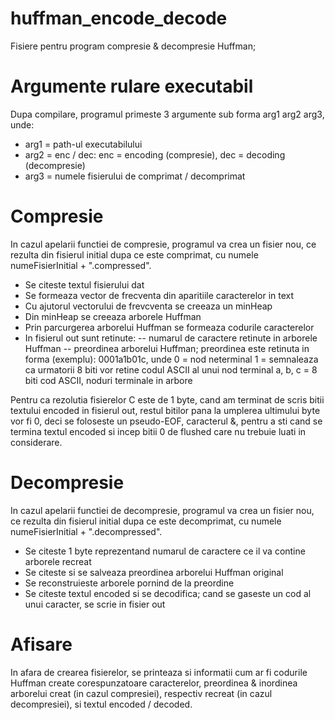 # huffman_encode_decode
Fisiere pentru program compresie & decompresie Huffman;

# Argumente rulare executabil
Dupa compilare, programul primeste 3 argumente sub forma arg1 arg2 arg3, unde:
  - arg1 = path-ul executabilului
  - arg2 = enc / dec:  enc = encoding (compresie), dec = decoding (decompresie)
  - arg3 = numele fisierului de comprimat / decomprimat

# Compresie
In cazul apelarii functiei de compresie, programul va crea un fisier nou, ce rezulta din fisierul initial dupa ce este comprimat,
cu numele numeFisierInitial + ".compressed".

 - Se citeste textul fisierului dat
 - Se formeaza vector de frecventa din aparitiile caracterelor in text
 - Cu ajutorul vectorului de frevcventa se creeaza un minHeap
 - Din minHeap se creeaza arborele Huffman
 - Prin parcurgerea arborelui Huffman se formeaza codurile caracterelor
 - In fisierul out sunt retinute: 
              -- numarul de caractere retinute in arborele Huffman
              -- preordinea arborelui Huffman;
                    preordinea este retinuta in forma (exemplu): 0001a1b01c, unde
                    0 = nod neterminal
                    1 = semnaleaza ca urmatorii 8 biti vor retine codul ASCII al unui nod terminal
                    a, b, c = 8 biti cod ASCII, noduri terminale in arbore
                    
 Pentru ca rezolutia fisierelor C este de 1 byte, cand am terminat de scris bitii textului encoded in fisierul out, restul bitilor pana la umplerea ultimului
 byte vor fi 0, deci se foloseste un pseudo-EOF, caracterul &, pentru a sti cand se termina textul encoded si incep bitii 0 de flushed care nu trebuie luati
 in considerare.

# Decompresie
In cazul apelarii functiei de decompresie, programul va crea un fisier nou, ce rezulta din fisierul initial dupa ce este decomprimat,
cu numele numeFisierInitial + ".decompressed".

- Se citeste 1 byte reprezentand numarul de caractere ce il va contine arborele recreat
- Se citeste si se salveaza preordinea arborelui Huffman original
- Se reconstruieste arborele pornind de la preordine
- Se citeste textul encoded si se decodifica; cand se gaseste un cod al unui caracter, se scrie in fisier out

# Afisare
In afara de crearea fisierelor, se printeaza si informatii cum ar fi codurile Huffman create corespunzatoare caracterelor, preordinea & inordinea 
arborelui creat (in cazul compresiei), respectiv recreat (in cazul decompresiei), si textul encoded / decoded.
